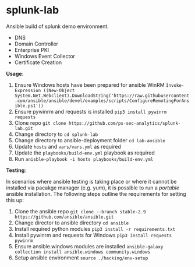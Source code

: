 # splunk-lab

Ansible build of splunk demo environment.

* DNS
* Domain Controller
* Enterprise PKI
* Windows Event Collector
* Certificate Creation


**Usage**:

1. Ensure Windows hosts have been prepared for ansible WinRM `Invoke-Expression ((New-Object System.Net.Webclient).DownloadString('https://raw.githubusercontent.com/ansible/ansible/devel/examples/scripts/ConfigureRemotingForAnsible.ps1'))`
2. Ensure pywinrm and requests is installed `pip3 install pywinrm requests`
3. Clone repo `git clone https://github.com/ps-sec-analytics/splunk-lab.git`
4. Change directory to `cd splunk-lab`
5. Change directory to ansible-deployment folder `cd lab-ansible`
6. Update `hosts` and `vars/vars.yml` as required
7. Update the `playbooks/build-env.yml` playbook as required
8. Run `anisble-playbook -i hosts playbooks/build-env.yml`

**Testing**:

In scenarios where ansible testing is taking place or where it cannot be installed via pacakge manager (e.g. yum), it is possible to run a _portable_ ansible installation. The following steps outline the requirements for setting this up:

1. Clone the ansible repo `git clone --branch stable-2.9 https://github.com/ansible/ansible.git`
2. Change director to ansible directory `cd ansible`
3. Install required python modules `pip3 install -r requirements.txt`
4. Install pywinrm and requests for Windows `pip3 install requests pywinrm`
5. Ensure ansible.windows modules are installed `ansible-galaxy collection install ansible.windows community.windows`
5. Setup ansible environment `source ./hacking/env-setup`
